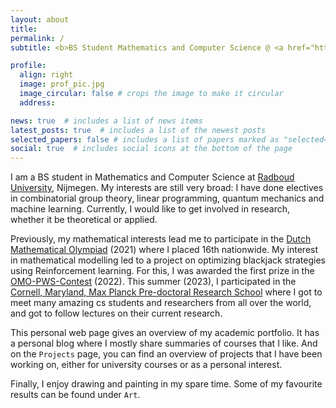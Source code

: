 ```yaml
---
layout: about
title:
permalink: /
subtitle: <b>BS Student Mathematics and Computer Science @ <a href="https://www.ru.nl/en">Radboud University Nijmegen</a></b>

profile:
  align: right
  image: prof_pic.jpg
  image_circular: false # crops the image to make it circular
  address: 

news: true  # includes a list of news items
latest_posts: true  # includes a list of the newest posts
selected_papers: false # includes a list of papers marked as "selected={true}"
social: true  # includes social icons at the bottom of the page
---
```



I am a BS student in Mathematics and Computer Science at [Radboud University](https://www.ru.nl/en), Nijmegen. My interests are still very broad: I have done electives in combinatorial group theory, linear programming, quantum mechanics and machine learning. Currently, I would like to get involved in research, whether it be theoretical or applied.

Previously, my mathematical interests lead me to participate in the [Dutch Mathematical Olympiad](https://wiskundeolympiade.nl/docenten/info-in-english) (2021) where I placed 16th nationwide. My interest in mathematical modelling led to a project on optimizing blackjack strategies using Reinforcement learning. For this, I was awarded the first prize in the [OMO-PWS-Contest](https://www.omojaarverslag.nl/verslag2022/f/omoprijzen/omoprijzen-een-bijzondere-motiveringsprijs-voor-leerlingen) (2022). This summer (2023), I participated in the [Cornell, Maryland, Max Planck Pre-doctoral Research School](https://cmmrs.mpi-sws.org/) where I got to meet many amazing cs students and researchers from all over the world, and got to follow lectures on their current research.

This personal web page gives an overview of my academic portfolio. It has a personal blog where I mostly share summaries of courses that I like. And on the `Projects` page, you can find an overview of projects that I have been working on, either for university courses or as a personal interest. 

Finally, I enjoy drawing and painting in my spare time. Some of my favourite results can be found under `Art`.


<!--- 

Put your address / P.O. box / other info right below your picture. You can also disable any of these elements by editing `profile` property of the YAML header of your `_pages/about.md`. Edit `_bibliography/papers.bib` and Jekyll will render your [publications page](/al-folio/publications/) automatically.

Link to your social media connections, too. This theme is set up to use [Font Awesome icons](http://fortawesome.github.io/Font-Awesome/) and [Academicons](https://jpswalsh.github.io/academicons/), like the ones below. Add your Facebook, Twitter, LinkedIn, Google Scholar, or just disable all of them.
-->
